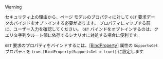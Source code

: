 > [!WARNING]
> セキュリティ上の理由から、ページ モデルのプロパティに対して `GET` 要求データのバインドをオプトインする必要があります。 プロパティにマップする前に、ユーザー入力を確認してください。 `GET` バインドをオプトインするのは、クエリ文字列やルート値に依存するシナリオに対処する場合に便利です。
>
> `GET` 要求のプロパティをバインドするには、[[BindProperty]](/dotnet/api/microsoft.aspnetcore.mvc.bindpropertyattribute) 属性の `SupportsGet` プロパティを `true`: `[BindProperty(SupportsGet = true)]` に設定します
